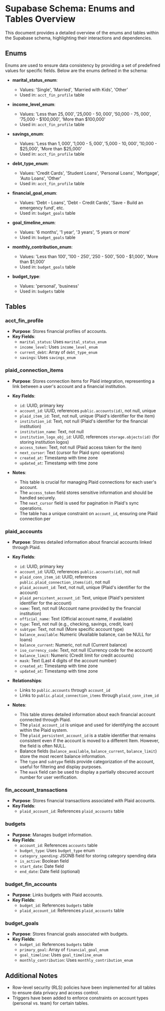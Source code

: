 # Supabase Schema: Enums and Tables Overview

This document provides a detailed overview of the enums and tables within the Supabase schema, highlighting their interactions and dependencies.

## Enums

Enums are used to ensure data consistency by providing a set of predefined values for specific fields. Below are the enums defined in the schema:

- **marital_status_enum**: 
  - Values: 'Single', 'Married', 'Married with Kids', 'Other'
  - Used in: `acct_fin_profile` table

- **income_level_enum**: 
  - Values: 'Less than $25,000', '$25,000 - $50,000', '$50,000 - $75,000', '$75,000 - $100,000', 'More than $100,000'
  - Used in: `acct_fin_profile` table

- **savings_enum**: 
  - Values: 'Less than $1,000', '$1,000 - $5,000', '$5,000 - $10,000', '$10,000 - $25,000', 'More than $25,000'
  - Used in: `acct_fin_profile` table

- **debt_type_enum**: 
  - Values: 'Credit Cards', 'Student Loans', 'Personal Loans', 'Mortgage', 'Auto Loans', 'Other'
  - Used in: `acct_fin_profile` table

- **financial_goal_enum**: 
  - Values: 'Debt - Loans', 'Debt - Credit Cards', 'Save - Build an emergency fund', etc.
  - Used in: `budget_goals` table

- **goal_timeline_enum**: 
  - Values: '6 months', '1 year', '3 years', '5 years or more'
  - Used in: `budget_goals` table

- **monthly_contribution_enum**: 
  - Values: 'Less than $100', '$100 - $250', '$250 - $500', '$500 - $1,000', 'More than $1,000'
  - Used in: `budget_goals` table

- **budget_type**: 
  - Values: 'personal', 'business'
  - Used in: `budgets` table

## Tables

### acct_fin_profile

- **Purpose**: Stores financial profiles of accounts.
- **Key Fields**:
  - `marital_status`: Uses `marital_status_enum`
  - `income_level`: Uses `income_level_enum`
  - `current_debt`: Array of `debt_type_enum`
  - `savings`: Uses `savings_enum`

### plaid_connection_items

- **Purpose**: Stores connection items for Plaid integration, representing a link between a user's account and a financial institution.
- **Key Fields**:
  - `id`: UUID, primary key
  - `account_id`: UUID, references `public.accounts(id)`, not null, unique
  - `plaid_item_id`: Text, not null, unique (Plaid's identifier for the item)
  - `institution_id`: Text, not null (Plaid's identifier for the financial institution)
  - `institution_name`: Text, not null
  - `institution_logo_obj_id`: UUID, references `storage.objects(id)` (for storing institution logos)
  - `access_token`: Text, not null (Plaid access token for the item)
  - `next_cursor`: Text (cursor for Plaid sync operations)
  - `created_at`: Timestamp with time zone
  - `updated_at`: Timestamp with time zone

- **Notes**:
  - This table is crucial for managing Plaid connections for each user's account.
  - The `access_token` field stores sensitive information and should be handled securely.
  - The `next_cursor` field is used for pagination in Plaid's sync operations.
  - The table has a unique constraint on `account_id`, ensuring one Plaid connection per

### plaid_accounts

- **Purpose**: Stores detailed information about financial accounts linked through Plaid.

- **Key Fields**:
  - `id`: UUID, primary key
  - `account_id`: UUID, references `public.accounts(id)`, not null
  - `plaid_conn_item_id`: UUID, references `public.plaid_connection_items(id)`, not null
  - `plaid_account_id`: Text, not null, unique (Plaid's identifier for the account)
  - `plaid_persistent_account_id`: Text, unique (Plaid's persistent identifier for the account)
  - `name`: Text, not null (Account name provided by the financial institution)
  - `official_name`: Text (Official account name, if available)
  - `type`: Text, not null (e.g., checking, savings, credit, loan)
  - `subtype`: Text, not null (More specific account type)
  - `balance_available`: Numeric (Available balance, can be NULL for loans)
  - `balance_current`: Numeric, not null (Current balance)
  - `iso_currency_code`: Text, not null (Currency code for the account)
  - `balance_limit`: Numeric (Credit limit for credit accounts)
  - `mask`: Text (Last 4 digits of the account number)
  - `created_at`: Timestamp with time zone
  - `updated_at`: Timestamp with time zone

- **Relationships**:
  - Links to `public.accounts` through `account_id`
  - Links to `public.plaid_connection_items` through `plaid_conn_item_id`

- **Notes**:
  - This table stores detailed information about each financial account connected through Plaid.
  - The `plaid_account_id` is unique and used for identifying the account within the Plaid system.
  - The `plaid_persistent_account_id` is a stable identifier that remains consistent even if the account is moved to a different Item.  However, the field is often NULL.
  - Balance fields (`balance_available`, `balance_current`, `balance_limit`) store the most recent balance information.
  - The `type` and `subtype` fields provide categorization of the account, useful for filtering and display purposes.
  - The `mask` field can be used to display a partially obscured account number for user verification.

### fin_account_transactions

- **Purpose**: Stores financial transactions associated with Plaid accounts.
- **Key Fields**:
  - `plaid_account_id`: References `plaid_accounts` table

### budgets

- **Purpose**: Manages budget information.
- **Key Fields**:
  - `account_id`: References `accounts` table
  - `budget_type`: Uses `budget_type` enum
  - `category_spending`: JSONB field for storing category spending data
  - `is_active`: Boolean field
  - `start_date`: Date field
  - `end_date`: Date field (optional)

### budget_fin_accounts

- **Purpose**: Links budgets with Plaid accounts.
- **Key Fields**:
  - `budget_id`: References `budgets` table
  - `plaid_account_id`: References `plaid_accounts` table

### budget_goals

- **Purpose**: Stores financial goals associated with budgets.
- **Key Fields**:
  - `budget_id`: References `budgets` table
  - `primary_goal`: Array of `financial_goal_enum`
  - `goal_timeline`: Uses `goal_timeline_enum`
  - `monthly_contribution`: Uses `monthly_contribution_enum`

## Additional Notes

- Row-level security (RLS) policies have been implemented for all tables to ensure data privacy and access control.
- Triggers have been added to enforce constraints on account types (personal vs. team) for certain tables.
